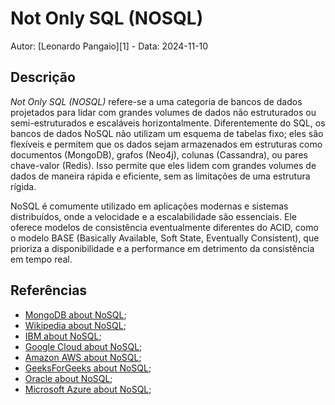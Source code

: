 # Not Only SQL (NOSQL)

Autor: [Leonardo Pangaio][1] - Data: 2024-11-10

## Descrição

*Not Only SQL (NOSQL)* refere-se a uma categoria de bancos de dados projetados para lidar com grandes volumes de dados não estruturados ou semi-estruturados e escaláveis horizontalmente. Diferentemente do SQL, os bancos de dados NoSQL não utilizam um esquema de tabelas fixo; eles são flexíveis e permitem que os dados sejam armazenados em estruturas como documentos (MongoDB), grafos (Neo4j), colunas (Cassandra), ou pares chave-valor (Redis). Isso permite que eles lidem com grandes volumes de dados de maneira rápida e eficiente, sem as limitações de uma estrutura rígida.

NoSQL é comumente utilizado em aplicações modernas e sistemas distribuídos, onde a velocidade e a escalabilidade são essenciais. Ele oferece modelos de consistência eventualmente diferentes do ACID, como o modelo BASE (Basically Available, Soft State, Eventually Consistent), que prioriza a disponibilidade e a performance em detrimento da consistência em tempo real.

## Referências

- [MongoDB about NoSQL](https://www.mongodb.com/resources/basics/databases/nosql-explained);
- [Wikipedia about NoSQL](https://en.wikipedia.org/wiki/NoSQL);
- [IBM about NoSQL](https://www.ibm.com/topics/nosql-databases);
- [Google Cloud about NoSQL](https://cloud.google.com/discover/what-is-nosql?hl=pt_br);
- [Amazon AWS about NoSQL](https://aws.amazon.com/pt/nosql/);
- [GeeksForGeeks about NoSQL](https://www.geeksforgeeks.org/introduction-to-nosql/);
- [Oracle about NoSQL](https://www.oracle.com/database/nosql/what-is-nosql/);
- [Microsoft Azure about NoSQL](https://azure.microsoft.com/en-us/resources/cloud-computing-dictionary/what-is-nosql-database);